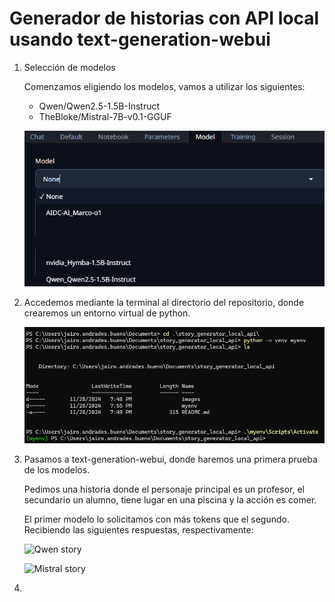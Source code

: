 # Generador de historias con API local usando text-generation-webui

1. Selección de modelos

   Comenzamos eligiendo los modelos, vamos a utilizar los siguientes:

   * Qwen/Qwen2.5-1.5B-Instruct
   * TheBloke/Mistral-7B-v0.1-GGUF
   
   ![Modelos descargados](images/models.png)

2. Accedemos mediante la terminal al directorio del repositorio, donde crearemos un entorno virtual de python.

   ![Creación entorno virtual](images/env_terminal.png)

3. Pasamos a text-generation-webui, donde haremos una primera prueba de los modelos.
   
   Pedimos una historia donde el personaje principal es un profesor, el secundario un alumno, tiene lugar en una piscina y la acción es comer.

   El primer modelo lo solicitamos con más tokens que el segundo. Recibiendo las siguientes respuestas, respectivamente:

   ![Qwen story](qwen_story.png)

   ![Mistral story](mistral_story.png)

4.  

